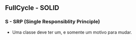 ## FullCycle - SOLID
### S - SRP (Single Responsiblity Principle)
- Uma classe deve ter um, e somente um motivo para mudar.